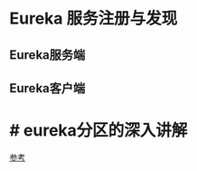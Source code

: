 # Eureka 服务注册与发现

## Eureka服务端

## Eureka客户端

# # eureka分区的深入讲解

[参考](https://segmentfault.com/a/1190000014107639)

